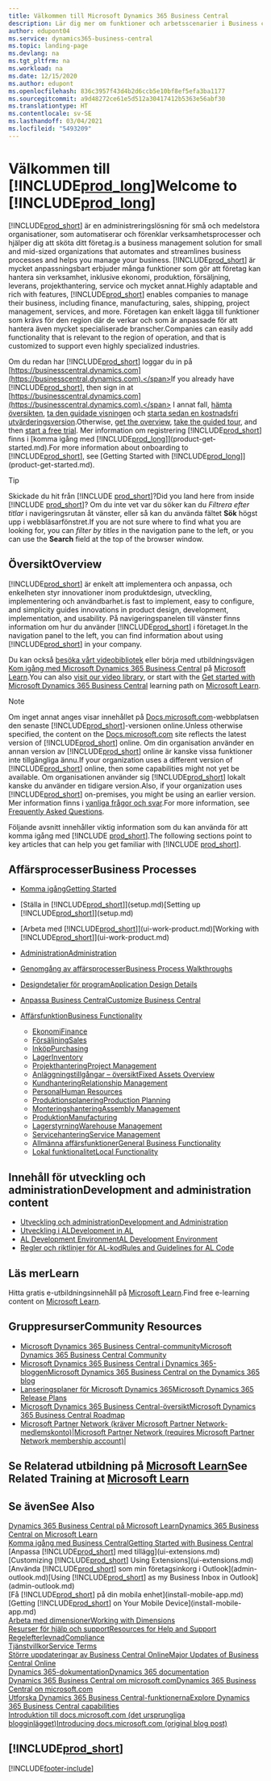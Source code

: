 ```yaml
---
title: Välkommen till Microsoft Dynamics 365 Business Central
description: Lär dig mer om funktioner och arbetsscenarier i Business central som gör det möjligt för företag att hantera sin verksamhet, inklusive ekonomi, tillverkning, försäljning, leverans, projekthantering, service m.m.
author: edupont04
ms.service: dynamics365-business-central
ms.topic: landing-page
ms.devlang: na
ms.tgt_pltfrm: na
ms.workload: na
ms.date: 12/15/2020
ms.author: edupont
ms.openlocfilehash: 836c3957f43d4b2d6ccb5e10bf8ef5efa3ba1177
ms.sourcegitcommit: a9d48272ce61e5d512a30417412b5363e56abf30
ms.translationtype: HT
ms.contentlocale: sv-SE
ms.lasthandoff: 03/04/2021
ms.locfileid: "5493209"
---
```

# <a name="welcome-to-prod_long"></a><span data-ttu-id="c1880-103">Välkommen till [!INCLUDE[prod_long](includes/prod_long.md)]</span><span class="sxs-lookup"><span data-stu-id="c1880-103">Welcome to [!INCLUDE[prod_long](includes/prod_long.md)]</span></span>

[!INCLUDE[prod_short](includes/prod_short.md)] <span data-ttu-id="c1880-104">är en administreringslösning för små och medelstora organisationer, som automatiserar och förenklar verksamhetsprocesser och hjälper dig att sköta ditt företag.</span><span class="sxs-lookup"><span data-stu-id="c1880-104">is a business management solution for small and mid-sized organizations that automates and streamlines business processes and helps you manage your business.</span></span> <span data-ttu-id="c1880-105">[!INCLUDE[prod_short](includes/prod_short.md)] är mycket anpassningsbart erbjuder många funktioner som gör att företag kan hantera sin verksamhet, inklusive ekonomi, produktion, försäljning, leverans, projekthantering, service och mycket annat.</span><span class="sxs-lookup"><span data-stu-id="c1880-105">Highly adaptable and rich with features, [!INCLUDE[prod_short](includes/prod_short.md)] enables companies to manage their business, including finance, manufacturing, sales, shipping, project management, services, and more.</span></span> <span data-ttu-id="c1880-106">Företagen kan enkelt lägga till funktioner som krävs för den region där de verkar och som är anpassade för att hantera även mycket specialiserade branscher.</span><span class="sxs-lookup"><span data-stu-id="c1880-106">Companies can easily add functionality that is relevant to the region of operation, and that is customized to support even highly specialized industries.</span></span>  

<span data-ttu-id="c1880-107">Om du redan har [!INCLUDE[prod_short](includes/prod_short.md)] loggar du in på [https://businesscentral.dynamics.com](https://businesscentral.dynamics.com).</span><span class="sxs-lookup"><span data-stu-id="c1880-107">If you already have [!INCLUDE[prod_short](includes/prod_short.md)], then sign in at [https://businesscentral.dynamics.com](https://businesscentral.dynamics.com).</span></span> <span data-ttu-id="c1880-108">I annat fall, [hämta översikten](https://dynamics.microsoft.com/business-central/overview/), [ta den guidade visningen](https://dynamics.microsoft.com/en-us/guidedtour/dynamics/business-central/1/1) och [starta sedan en kostnadsfri utvärderingsversion](https://go.microsoft.com/fwlink/?linkid=847861).</span><span class="sxs-lookup"><span data-stu-id="c1880-108">Otherwise, [get the overview](https://dynamics.microsoft.com/business-central/overview/),  [take the guided tour](https://dynamics.microsoft.com/en-us/guidedtour/dynamics/business-central/1/1), and then [start a free trial](https://go.microsoft.com/fwlink/?linkid=847861).</span></span> <span data-ttu-id="c1880-109">Mer information om registrering [!INCLUDE[prod_short](includes/prod_short.md)] finns i [komma igång med [!INCLUDE[prod_long](includes/prod_long.md)]](product-get-started.md).</span><span class="sxs-lookup"><span data-stu-id="c1880-109">For more information about onboarding to [!INCLUDE[prod_short](includes/prod_short.md)], see [Getting Started with [!INCLUDE[prod_long](includes/prod_long.md)]](product-get-started.md).</span></span>  

> [!TIP]
> <span data-ttu-id="c1880-110">Skickade du hit från [!INCLUDE [prod_short](includes/prod_short.md)]?</span><span class="sxs-lookup"><span data-stu-id="c1880-110">Did you land here from inside [!INCLUDE [prod_short](includes/prod_short.md)]?</span></span> <span data-ttu-id="c1880-111">Om du inte vet var du söker kan du *Filtrera efter titlar* i navigeringsrutan åt vänster, eller så kan du använda fältet **Sök** högst upp i webbläsarfönstret.</span><span class="sxs-lookup"><span data-stu-id="c1880-111">If you are not sure where to find what you are looking for, you can *filter by titles* in the navigation pane to the left, or you can use the **Search** field at the top of the browser window.</span></span>

## <a name="overview"></a><span data-ttu-id="c1880-112">Översikt</span><span class="sxs-lookup"><span data-stu-id="c1880-112">Overview</span></span>

[!INCLUDE[prod_short](includes/prod_short.md)] <span data-ttu-id="c1880-113">är enkelt att implementera och anpassa, och enkelheten styr innovationer inom produktdesign, utveckling, implementering och användbarhet.</span><span class="sxs-lookup"><span data-stu-id="c1880-113">is fast to implement, easy to configure, and simplicity guides innovations in product design, development, implementation, and usability.</span></span> <span data-ttu-id="c1880-114">På navigeringspanelen till vänster finns information om hur du använder [!INCLUDE[prod_short](includes/prod_short.md)] i företaget.</span><span class="sxs-lookup"><span data-stu-id="c1880-114">In the navigation panel to the left, you can find information about using [!INCLUDE[prod_short](includes/prod_short.md)] in your company.</span></span>  

<span data-ttu-id="c1880-115">Du kan också [besöka vårt videobibliotek](across-videos.md) eller börja med utbildningsvägen [Kom igång med Microsoft Dynamics 365 Business Central](/learn/paths/get-started-dynamics-365-business-central/) på [Microsoft Learn](/learn/dynamics365/business-central?WT.mc_id=dyn365bc_landingpage-docs).</span><span class="sxs-lookup"><span data-stu-id="c1880-115">You can also [visit our video library](across-videos.md), or start with the [Get started with Microsoft Dynamics 365 Business Central](/learn/paths/get-started-dynamics-365-business-central/) learning path on [Microsoft Learn](/learn/dynamics365/business-central?WT.mc_id=dyn365bc_landingpage-docs).</span></span>  

> [!NOTE]
> <span data-ttu-id="c1880-116">Om inget annat anges visar innehållet på [Docs.microsoft.com](https://docs.microsoft.com/dynamics365/business-central/)-webbplatsen den senaste [!INCLUDE[prod_short](includes/prod_short.md)]-versionen online.</span><span class="sxs-lookup"><span data-stu-id="c1880-116">Unless otherwise specified, the content on the [Docs.microsoft.com](https://docs.microsoft.com/dynamics365/business-central/) site reflects the latest version of [!INCLUDE[prod_short](includes/prod_short.md)] online.</span></span> <span data-ttu-id="c1880-117">Om din organisation använder en annan version av [!INCLUDE[prod_short](includes/prod_short.md)] online är kanske vissa funktioner inte tillgängliga ännu.</span><span class="sxs-lookup"><span data-stu-id="c1880-117">If your organization uses a different version of [!INCLUDE[prod_short](includes/prod_short.md)] online, then some capabilities might not yet be available.</span></span> <span data-ttu-id="c1880-118">Om organisationen använder sig [!INCLUDE[prod_short](includes/prod_short.md)] lokalt kanske du använder en tidigare version.</span><span class="sxs-lookup"><span data-stu-id="c1880-118">Also, if your organization uses [!INCLUDE[prod_short](includes/prod_short.md)] on-premises, you might be using an earlier version.</span></span> <span data-ttu-id="c1880-119">Mer information finns i [vanliga frågor och svar](across-faq.md).</span><span class="sxs-lookup"><span data-stu-id="c1880-119">For more information, see [Frequently Asked Questions](across-faq.md).</span></span>

<span data-ttu-id="c1880-120">Följande avsnitt innehåller viktig information som du kan använda för att komma igång med [!INCLUDE [prod_short](includes/prod_short.md)].</span><span class="sxs-lookup"><span data-stu-id="c1880-120">The following sections point to key articles that can help you get familiar with [!INCLUDE [prod_short](includes/prod_short.md)].</span></span>  

## <a name="business-processes"></a><span data-ttu-id="c1880-121">Affärsprocesser</span><span class="sxs-lookup"><span data-stu-id="c1880-121">Business Processes</span></span>

- [<span data-ttu-id="c1880-122">Komma igång</span><span class="sxs-lookup"><span data-stu-id="c1880-122">Getting Started</span></span>](product-get-started.md)
- <span data-ttu-id="c1880-123">[Ställa in [!INCLUDE[prod_short](includes/prod_short.md)]](setup.md)</span><span class="sxs-lookup"><span data-stu-id="c1880-123">[Setting up [!INCLUDE[prod_short](includes/prod_short.md)]](setup.md)</span></span>
- <span data-ttu-id="c1880-124">[Arbeta med [!INCLUDE[prod_short](includes/prod_short.md)]](ui-work-product.md)</span><span class="sxs-lookup"><span data-stu-id="c1880-124">[Working with [!INCLUDE[prod_short](includes/prod_short.md)]](ui-work-product.md)</span></span>
- [<span data-ttu-id="c1880-125">Administration</span><span class="sxs-lookup"><span data-stu-id="c1880-125">Administration</span></span>](admin-setup-and-administration.md)
- [<span data-ttu-id="c1880-126">Genomgång av affärsprocesser</span><span class="sxs-lookup"><span data-stu-id="c1880-126">Business Process Walkthroughs</span></span>](walkthrough-business-process-walkthroughs.md)
- [<span data-ttu-id="c1880-127">Designdetaljer för program</span><span class="sxs-lookup"><span data-stu-id="c1880-127">Application Design Details</span></span>](design-details-application-design.md)
- [<span data-ttu-id="c1880-128">Anpassa Business Central</span><span class="sxs-lookup"><span data-stu-id="c1880-128">Customize Business Central</span></span>](ui-customizing-overview.md)
- [<span data-ttu-id="c1880-129">Affärsfunktion</span><span class="sxs-lookup"><span data-stu-id="c1880-129">Business Functionality</span></span>](across-business-functionality.md)

  - [<span data-ttu-id="c1880-130">Ekonomi</span><span class="sxs-lookup"><span data-stu-id="c1880-130">Finance</span></span>](finance.md)
  - [<span data-ttu-id="c1880-131">Försäljning</span><span class="sxs-lookup"><span data-stu-id="c1880-131">Sales</span></span>](sales-manage-sales.md)
  - [<span data-ttu-id="c1880-132">Inköp</span><span class="sxs-lookup"><span data-stu-id="c1880-132">Purchasing</span></span>](purchasing-manage-purchasing.md)
  - [<span data-ttu-id="c1880-133">Lager</span><span class="sxs-lookup"><span data-stu-id="c1880-133">Inventory</span></span>](inventory-manage-inventory.md)
  - [<span data-ttu-id="c1880-134">Projekthantering</span><span class="sxs-lookup"><span data-stu-id="c1880-134">Project Management</span></span>](projects-manage-projects.md)
  - [<span data-ttu-id="c1880-135">Anläggningstillgångar – översikt</span><span class="sxs-lookup"><span data-stu-id="c1880-135">Fixed Assets Overview</span></span>](fa-manage.md)
  - [<span data-ttu-id="c1880-136">Kundhantering</span><span class="sxs-lookup"><span data-stu-id="c1880-136">Relationship Management</span></span>](marketing-relationship-management.md)
  - [<span data-ttu-id="c1880-137">Personal</span><span class="sxs-lookup"><span data-stu-id="c1880-137">Human Resources</span></span>](hr-manage-human-resources.md)
  - [<span data-ttu-id="c1880-138">Produktionsplanering</span><span class="sxs-lookup"><span data-stu-id="c1880-138">Production Planning</span></span>](production-planning.md)
  - [<span data-ttu-id="c1880-139">Monteringshantering</span><span class="sxs-lookup"><span data-stu-id="c1880-139">Assembly Management</span></span>](assembly-assemble-items.md)
  - [<span data-ttu-id="c1880-140">Produktion</span><span class="sxs-lookup"><span data-stu-id="c1880-140">Manufacturing</span></span>](production-manage-manufacturing.md)
  - [<span data-ttu-id="c1880-141">Lagerstyrning</span><span class="sxs-lookup"><span data-stu-id="c1880-141">Warehouse Management</span></span>](warehouse-manage-warehouse.md)
  - [<span data-ttu-id="c1880-142">Servicehantering</span><span class="sxs-lookup"><span data-stu-id="c1880-142">Service Management</span></span>](service-service.md)
  - [<span data-ttu-id="c1880-143">Allmänna affärsfunktioner</span><span class="sxs-lookup"><span data-stu-id="c1880-143">General Business Functionality</span></span>](ui-across-business-areas.md)
  - [<span data-ttu-id="c1880-144">Lokal funktionalitet</span><span class="sxs-lookup"><span data-stu-id="c1880-144">Local Functionality</span></span>](about-localization.md)

## <a name="development-and-administration-content"></a><span data-ttu-id="c1880-145">Innehåll för utveckling och administration</span><span class="sxs-lookup"><span data-stu-id="c1880-145">Development and administration content</span></span>

- [<span data-ttu-id="c1880-146">Utveckling och administration</span><span class="sxs-lookup"><span data-stu-id="c1880-146">Development and Administration</span></span>](/dynamics365/business-central/dev-itpro/index)
- [<span data-ttu-id="c1880-147">Utveckling i AL</span><span class="sxs-lookup"><span data-stu-id="c1880-147">Development in AL</span></span>](/dynamics365/business-central/dev-itpro/developer/devenv-dev-overview)
- [<span data-ttu-id="c1880-148">AL Development Environment</span><span class="sxs-lookup"><span data-stu-id="c1880-148">AL Development Environment</span></span>](/dynamics365/business-central/dev-itpro/developer/devenv-reference-overview)
- [<span data-ttu-id="c1880-149">Regler och riktlinjer för AL-kod</span><span class="sxs-lookup"><span data-stu-id="c1880-149">Rules and Guidelines for AL Code</span></span>](/dynamics365/business-central/dev-itpro/compliance/apptest-overview)

## <a name="learn"></a><span data-ttu-id="c1880-150">Läs mer</span><span class="sxs-lookup"><span data-stu-id="c1880-150">Learn</span></span>

<span data-ttu-id="c1880-151">Hitta gratis e-utbildningsinnehåll på [Microsoft Learn](/learn/dynamics365/business-central?WT.mc_id=dyn365bc_landingpage-docs).</span><span class="sxs-lookup"><span data-stu-id="c1880-151">Find free e-learning content on [Microsoft Learn](/learn/dynamics365/business-central?WT.mc_id=dyn365bc_landingpage-docs).</span></span>  

## <a name="community-resources"></a><span data-ttu-id="c1880-152">Gruppresurser</span><span class="sxs-lookup"><span data-stu-id="c1880-152">Community Resources</span></span>

- [<span data-ttu-id="c1880-153">Microsoft Dynamics 365 Business Central-community</span><span class="sxs-lookup"><span data-stu-id="c1880-153">Microsoft Dynamics 365 Business Central Community</span></span>](https://community.dynamics.com/business)
- [<span data-ttu-id="c1880-154">Microsoft Dynamics 365 Business Central i Dynamics 365-bloggen</span><span class="sxs-lookup"><span data-stu-id="c1880-154">Microsoft Dynamics 365 Business Central on the Dynamics 365 blog</span></span>](https://cloudblogs.microsoft.com/dynamics365/it/product/business-central/)
- [<span data-ttu-id="c1880-155">Lanseringsplaner för Microsoft Dynamics 365</span><span class="sxs-lookup"><span data-stu-id="c1880-155">Microsoft Dynamics 365 Release Plans</span></span>](https://go.microsoft.com/fwlink/?linkid=2047422)
- [<span data-ttu-id="c1880-156">Microsoft Dynamics 365 Business Central-översikt</span><span class="sxs-lookup"><span data-stu-id="c1880-156">Microsoft Dynamics 365 Business Central Roadmap</span></span>](https://dynamics.microsoft.com/roadmap/business-central/)
- <span data-ttu-id="c1880-157">[Microsoft Partner Network \(kräver Microsoft Partner Network-medlemskonto\)](https://mspartner.microsoft.com/en/us/windows/index.aspx)|</span><span class="sxs-lookup"><span data-stu-id="c1880-157">[Microsoft Partner Network \(requires Microsoft Partner Network membership account\)](https://mspartner.microsoft.com/en/us/windows/index.aspx)|</span></span>  

## <a name="see-related-training-at-microsoft-learn"></a><span data-ttu-id="c1880-158">Se Relaterad utbildning på [Microsoft Learn](/learn/dynamics365/business-central?WT.mc_id=dyn365bc_landingpage-docs)</span><span class="sxs-lookup"><span data-stu-id="c1880-158">See Related Training at [Microsoft Learn](/learn/dynamics365/business-central?WT.mc_id=dyn365bc_landingpage-docs)</span></span>

## <a name="see-also"></a><span data-ttu-id="c1880-159">Se även</span><span class="sxs-lookup"><span data-stu-id="c1880-159">See Also</span></span>

[<span data-ttu-id="c1880-160">Dynamics 365 Business Central på Microsoft Learn</span><span class="sxs-lookup"><span data-stu-id="c1880-160">Dynamics 365 Business Central on Microsoft Learn</span></span>](/learn/dynamics365/business-central?WT.mc_id=dyn365bc_landingpage-docs)  
[<span data-ttu-id="c1880-161">Komma igång med Business Central</span><span class="sxs-lookup"><span data-stu-id="c1880-161">Getting Started with Business Central</span></span>](product-get-started.md)  
<span data-ttu-id="c1880-162">[Anpassa [!INCLUDE[prod_short](includes/prod_short.md)] med tillägg](ui-extensions.md)</span><span class="sxs-lookup"><span data-stu-id="c1880-162">[Customizing [!INCLUDE[prod_short](includes/prod_short.md)] Using Extensions](ui-extensions.md)</span></span>  
<span data-ttu-id="c1880-163">[Använda [!INCLUDE[prod_short](includes/prod_short.md)] som min företagsinkorg i Outlook](admin-outlook.md)</span><span class="sxs-lookup"><span data-stu-id="c1880-163">[Using [!INCLUDE[prod_short](includes/prod_short.md)] as my Business Inbox in Outlook](admin-outlook.md)</span></span>  
<span data-ttu-id="c1880-164">[Få [!INCLUDE[prod_short](includes/prod_short.md)] på din mobila enhet](install-mobile-app.md)</span><span class="sxs-lookup"><span data-stu-id="c1880-164">[Getting [!INCLUDE[prod_short](includes/prod_short.md)] on Your Mobile Device](install-mobile-app.md)</span></span>  
[<span data-ttu-id="c1880-165">Arbeta med dimensioner</span><span class="sxs-lookup"><span data-stu-id="c1880-165">Working with Dimensions</span></span>](finance-dimensions.md)  
[<span data-ttu-id="c1880-166">Resurser för hjälp och support</span><span class="sxs-lookup"><span data-stu-id="c1880-166">Resources for Help and Support</span></span>](product-help-and-support.md)  
[<span data-ttu-id="c1880-167">Regelefterlevnad</span><span class="sxs-lookup"><span data-stu-id="c1880-167">Compliance</span></span>](compliance/compliance-overview.md)  
[<span data-ttu-id="c1880-168">Tjänstvillkor</span><span class="sxs-lookup"><span data-stu-id="c1880-168">Service Terms</span></span>](compliance/compliance-service-compliance.md#service-terms)  
[<span data-ttu-id="c1880-169">Större uppdateringar av Business Central Online</span><span class="sxs-lookup"><span data-stu-id="c1880-169">Major Updates of Business Central Online</span></span>](/dynamics365/business-central/dev-itpro/administration/update-rollout-timelime)  
[<span data-ttu-id="c1880-170">Dynamics 365-dokumentation</span><span class="sxs-lookup"><span data-stu-id="c1880-170">Dynamics 365 documentation</span></span>](/dynamics365/)  
[<span data-ttu-id="c1880-171">Dynamics 365 Business Central om microsoft.com</span><span class="sxs-lookup"><span data-stu-id="c1880-171">Dynamics 365 Business Central on microsoft.com</span></span>](https://dynamics.microsoft.com/business-central/overview/)  
[<span data-ttu-id="c1880-172">Utforska Dynamics 365 Business Central-funktionerna</span><span class="sxs-lookup"><span data-stu-id="c1880-172">Explore Dynamics 365 Business Central capabilities</span></span>](https://dynamics.microsoft.com/business-central/capabilities/)  
[<span data-ttu-id="c1880-173">Introduktion till docs.microsoft.com (det ursprungliga blogginlägget)</span><span class="sxs-lookup"><span data-stu-id="c1880-173">Introducing docs.microsoft.com (original blog post)</span></span>](https://docs.microsoft.com/teamblog/introducing-docs-microsoft-com)  

## [!INCLUDE[prod_short](includes/free_trial_md.md)]


[!INCLUDE[footer-include](includes/footer-banner.md)]